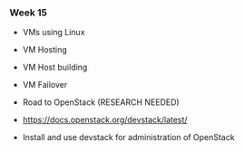 ### Week 15
* VMs using Linux
* VM Hosting
* VM Host building
* VM Failover

* Road to OpenStack (RESEARCH NEEDED)
 * https://docs.openstack.org/devstack/latest/
 * Install and use devstack for administration of OpenStack
